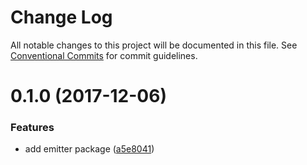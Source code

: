 # Change Log

All notable changes to this project will be documented in this file.
See [Conventional Commits](https://conventionalcommits.org) for commit guidelines.

<a name="0.1.0"></a>
# 0.1.0 (2017-12-06)


### Features

* add emitter package ([a5e8041](https://github.com/w33ble/scant-js/commit/a5e8041))
